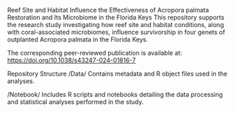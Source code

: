Reef Site and Habitat Influence the Effectiveness of Acropora palmata Restoration and Its Microbiome in the Florida Keys
This repository supports the research study investigating how reef site and habitat conditions, along with coral-associated microbiomes, influence survivorship in four genets of outplanted Acropora palmata in the Florida Keys.

The corresponding peer-reviewed publication is available at: https://doi.org/10.1038/s43247-024-01816-7

Repository Structure
/Data/
Contains metadata and R object files used in the analyses.

/Notebook/
Includes R scripts and notebooks detailing the data processing and statistical analyses performed in the study.
